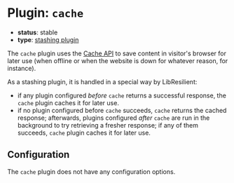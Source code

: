 # Plugin: `cache`

- **status**: stable
- **type**: [stashing plugin](../../docs/ARCHITECTURE.md#stashing-plugins)

The `cache` plugin uses the [Cache API](https://developer.mozilla.org/en-US/docs/Web/API/Cache) to save content in visitor's browser for later use (when offline or when the website is down for whatever reason, for instance).

As a stashing plugin, it is handled in a special way by LibResilient:
 - if any plugin configured *before* `cache` returns a successful response, the `cache` plugin caches it for later use.
 - if no plugin configured before `cache` succeeds, `cache` returns the cached response; afterwards, plugins configured *after* `cache` are run in the background to try retrieving a fresher response; if any of them succeeds, `cache` plugin caches it for later use.

## Configuration

The `cache` plugin does not have any configuration options.

